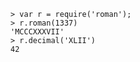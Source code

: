     > var r = require('roman');
    > r.roman(1337)
    'MCCCXXXVII'
    > r.decimal('XLII')
    42
